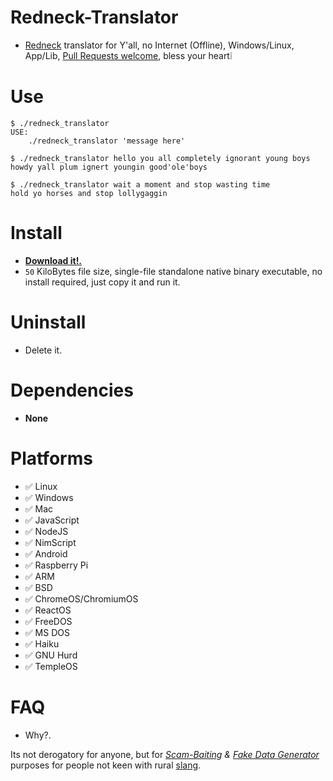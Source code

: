 # Redneck-Translator

- [Redneck](https://wikipedia.org/wiki/Redneck) translator for Y'all, no Internet (Offline), Windows/Linux, App/Lib, [Pull Requests welcome](https://github.com/juancarlospaco/redneck-translator/pulls), bless your heart❕


# Use

```console
$ ./redneck_translator
USE:
    ./redneck_translator 'message here'

$ ./redneck_translator hello you all completely ignorant young boys
howdy yall plum ignert youngin good'ole'boys

$ ./redneck_translator wait a moment and stop wasting time
hold yo horses and stop lollygaggin
```


# Install

- [**Download it!.**](https://github.com/juancarlospaco/redneck-translator/releases)
- `50` KiloBytes file size, single-file standalone native binary executable, no install required, just copy it and run it.


# Uninstall

- Delete it.


# Dependencies

- **None**


# Platforms

- ✅ Linux
- ✅ Windows
- ✅ Mac
- ✅ JavaScript
- ✅ NodeJS
- ✅ NimScript
- ✅ Android
- ✅ Raspberry Pi
- ✅ ARM
- ✅ BSD
- ✅ ChromeOS/ChromiumOS
- ✅ ReactOS
- ✅ FreeDOS
- ✅ MS DOS
- ✅ Haiku
- ✅ GNU Hurd
- ✅ TempleOS


# FAQ

- Why?.

Its not derogatory for anyone, but for
*[Scam-Baiting](https://wikipedia.org/wiki/Scam_baiting) & [Fake Data Generator](https://en.wikipedia.org/wiki/Mock_object)*
purposes for people not keen with rural [slang](https://wikipedia.org/wiki/Slang).
